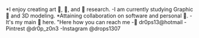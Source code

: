 *I enjoy creating art 🎨, 🥾, and 🧫 research.
-I am currently studying Graphic 🎨 and 3D modeling.
*Attaining collaboration on software and personal 🧭.
-It's my main 🥅 here.
"Here how you can reach me
-📨 dr0ps13@hotmail
-Pintrest @dr0p_z0n3
-Instagram @drops1307
